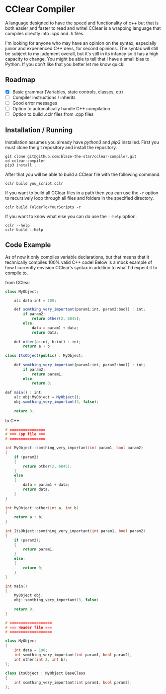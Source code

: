 # CClear Compiler
A language designed to have the speed and functionality of c++ but that is both easier and faster to read and write! CClear is a wrapping language that compiles directly into *.cpp* and *.h* files.

I'm looking for anyone who may have an opinion on the syntax, especially junior and experienced C++ devs, for second opinions. The syntax will still be subject to my judgment overall, but it's still in its infancy so it has a high capacity to change. You might be able to tell that I have a small bias to Python. If you don't like that you better let me know quick!

## Roadmap

- [X] Basic grammar (Variables, state controls, classes, etr)
- [ ] Compiler instructions / inherits
- [ ] Good error messages
- [ ] Option to automatically handle C++ compilation
- [ ] Option to build .cclr files from .cpp files

## Installation / Running

Installation assumes you already have *python3* and *pip3* installed.
First you must clone the git repository and install the repository.
```
git clone git@github.com:blaze-the-star/cclear-compiler.git
cd cclear-compiler
pip3 install .
```
After that you will be able to build a CClear file with the following command.
```
cclr build you_script.cclr
```
If you want to build all CClear files in a path then you can use the `-r` option to recursively loop through all files and folders in the specified directory.
```
cclr build FolderTo/YourScripts -r
```
If you want to know what else you can do use the `--help` option.
```
cclr --help
cclr build --help
```

## Code Example

As of now it only compiles variable declarations, but that means that it technically compiles 100% valid C++ code! Below is a mock example of how I currently envision CClear's syntax in addition to what I'd expect it to compile to.

from CClear
```js
class MyObject;

	alc data:int = 100;

	def somthing_very_important(param1:int, param2:bool) : int;
		if param2;
			return other(2, 6845);
		else;
			data = param1 + data;
			return data;
			
	def other(a:int, b:int) : int;
		return a + b
			
class ItsObject(public) : MyObject;
			
	def somthing_very_important(param1:int, param2:bool) : int;
		if param2;
			return param1;
		else;
			return 0;
			
def main() : int;
	alc obj:MyObject = MyObject();
	obj.somthing_very_important(3, false);
	
	return 0;
```

to C++
```cpp
# ================
# === Cpp file ===
# ================

int MyObject::somthing_very_important(int param1, bool param2)
{
	if (param2)
	{
		return other(2, 6845);
	}
	else
	{
		data = param1 + data;
		return data;
	}
}
	
int MyObject::other(int a, int b)
{
	return a + b;
}
			
int ItsObject::somthing_very_important(int param1, bool param2)
{
	if (param2);
	{
		return param1;
	}
	else:
	{
		return 0;
	}
}

int main()
{
	MyObject obj;
	obj::somthing_very_important(3, false)
	
	return 0;
}

# ===================
# === Header file ===
# ===================

class MyObject
{
	int data = 100;
	int somthing_very_important(int param1, bool param2);
	int other(int a, int b);
};
			
class ItsObject : MyObject BaseClass
{	
	int somthing_very_important(int param1, bool param2);
};
```











